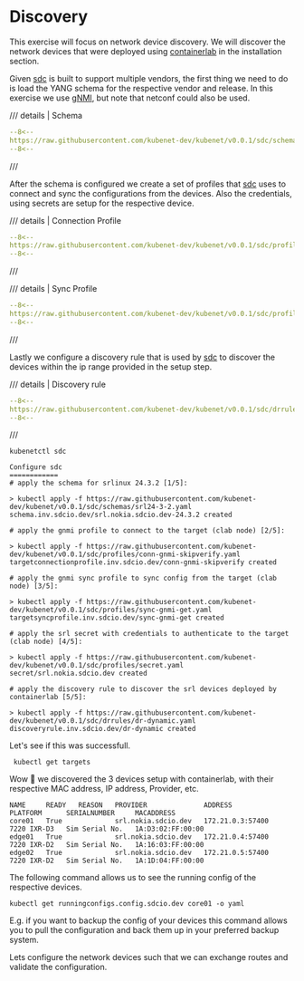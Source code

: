 # Discovery

This exercise will focus on network device discovery. We will discover the network devices that were deployed using [containerlab][containerlab] in the installation section.


Given [sdc][sdc] is built to support multiple vendors, the first thing we need to do is load the YANG schema for the respective vendor and release. In this exercise we use [gNMI][gnmi], but note that netconf could also be used.

/// details | Schema

```yaml
--8<--
https://raw.githubusercontent.com/kubenet-dev/kubenet/v0.0.1/sdc/schemas/srl24-3-2.yaml
--8<--
```
///

After the schema is configured we create a set of profiles that [sdc][sdc] uses to connect and sync the configurations from the devices. Also the credentials, using secrets are setup for the respective device.

/// details | Connection Profile

```yaml
--8<--
https://raw.githubusercontent.com/kubenet-dev/kubenet/v0.0.1/sdc/profiles/conn-gnmi-skipverify.yaml
--8<--
```
///

/// details | Sync Profile

```yaml
--8<--
https://raw.githubusercontent.com/kubenet-dev/kubenet/v0.0.1/sdc/profiles/sync-gnmi-get.yaml
--8<--
```
///

Lastly we configure a discovery rule that is used by [sdc][sdc] to discover the devices within the ip range provided in the setup step.

/// details | Discovery rule

```yaml
--8<--
https://raw.githubusercontent.com/kubenet-dev/kubenet/v0.0.1/sdc/drrules/dr-dynamic.yaml
--8<--
```

///

```
kubenetctl sdc
```

```shell
Configure sdc
============
# apply the schema for srlinux 24.3.2 [1/5]:

> kubectl apply -f https://raw.githubusercontent.com/kubenet-dev/kubenet/v0.0.1/sdc/schemas/srl24-3-2.yaml
schema.inv.sdcio.dev/srl.nokia.sdcio.dev-24.3.2 created

# apply the gnmi profile to connect to the target (clab node) [2/5]:

> kubectl apply -f https://raw.githubusercontent.com/kubenet-dev/kubenet/v0.0.1/sdc/profiles/conn-gnmi-skipverify.yaml
targetconnectionprofile.inv.sdcio.dev/conn-gnmi-skipverify created

# apply the gnmi sync profile to sync config from the target (clab node) [3/5]:

> kubectl apply -f https://raw.githubusercontent.com/kubenet-dev/kubenet/v0.0.1/sdc/profiles/sync-gnmi-get.yaml
targetsyncprofile.inv.sdcio.dev/sync-gnmi-get created

# apply the srl secret with credentials to authenticate to the target (clab node) [4/5]:

> kubectl apply -f https://raw.githubusercontent.com/kubenet-dev/kubenet/v0.0.1/sdc/profiles/secret.yaml
secret/srl.nokia.sdcio.dev created

# apply the discovery rule to discover the srl devices deployed by containerlab [5/5]:

> kubectl apply -f https://raw.githubusercontent.com/kubenet-dev/kubenet/v0.0.1/sdc/drrules/dr-dynamic.yaml
discoveryrule.inv.sdcio.dev/dr-dynamic created
```

Let's see if this was successfull.

```
 kubectl get targets
```

Wow 🎉 we discovered the 3 devices setup with containerlab, with their respective MAC address, IP address, Provider, etc.

```
NAME     READY   REASON   PROVIDER              ADDRESS            PLATFORM      SERIALNUMBER     MACADDRESS
core01   True             srl.nokia.sdcio.dev   172.21.0.3:57400   7220 IXR-D3   Sim Serial No.   1A:D3:02:FF:00:00
edge01   True             srl.nokia.sdcio.dev   172.21.0.4:57400   7220 IXR-D2   Sim Serial No.   1A:16:03:FF:00:00
edge02   True             srl.nokia.sdcio.dev   172.21.0.5:57400   7220 IXR-D2   Sim Serial No.   1A:1D:04:FF:00:00
```

The following command allows us to see the running config of the respective devices.

```
kubectl get runningconfigs.config.sdcio.dev core01 -o yaml
```

E.g. if you want to backup the config of your devices this command allows you to pull the configuration and back them up in your preferred backup system.

Lets configure the network devices such that we can exchange routes and validate the configuration.

[containerlab]: https://containerlab.dev
[kind]: https://kind.sigs.k8s.io
[pkgserver]: https://docs.pkgserver.dev
[sdc]: https://docs.sdcio.dev
[kuid]: https://kuidio.github.io/docs/
[srlinux]: https://learn.srlinux.dev/
[gnmi]: https://github.com/openconfig/gnmi
[netconf]: https://en.wikipedia.org/wiki/NETCONF
